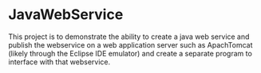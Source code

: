 # JavaWebService

This project is to demonstrate the ability to create a java web service and publish the webservice on a web application server such as ApachTomcat (likely through the Eclipse IDE emulator) and create a separate program to interface with that webservice.
